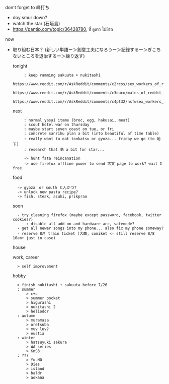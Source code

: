 don't forget to 峰打ち
- doy smur down?
- watch the star (石垣島)
- https://pantip.com/topic/36428780, ที่ ดูดาว ไม่มีรถ

now
- 取り組む日本？ (新しい単語ー＞創意工夫になろうー＞記録するー＞ぎこちないところを退治するー＞繰り返す)

		
	tonight
			
		   : keep ramming sakuuta + nukitashi
		   https://www.reddit.com/r/AskReddit/comments/c2rcss/sex_workers_of_reddit_who_was_the_grossest/
		   https://www.reddit.com/r/AskReddit/comments/c3ouco/males_of_reddit_when_was_the_absolute_worse_time/
		   https://www.reddit.com/r/AskReddit/comments/c4pt32/nsfwsex_workers_of_reddit_have_you_ever_become/
		
	next
	
		   : normal yasai itame (broc, egg, hakusai, meat)
		   : scout hotel war on thursday
		   : maybe start seven coast on tue, or fri
		   : concrete sanriku plan a bit (into beautiful af time table)
		   : really want to eat tonkatsu or gyoza... friday we go (to 地下)
		   : research that 島 a bit for star...

		   -> hunt fata reincanation
		   -> use firefox offline power to send 古文 page to work? wait I free
			
	food
		
		-> gyoza　or south とんかつ?
		-> unlock new pasta recipe?
		-> fish, steak, azuki, prikprao 
		
	soon
		
		- try cleaning firefox (maybe except password, facebook, twitter cookies?)
			: disable all add-on and hardware acc, safemode?
		- get all newer songs into my phone... also fix my phone someway?
		- reserve 8月 train ticket (大曲, comiket <- still reserve 8/8 10am+ just in case)
	house
	
	work, career
	
		> self improvement
		
	hobby
	
		> finish nukitashi + sakuuta before 7/26
		: summer
			> c+c
			> summer pocket
			> higurashi
			> nukitashi 2
			> heliodor
		: autumn
			> muramasa
			> oretsuba
			> muv luv?
			> eustia
		: winter
			> hatsuyuki sakura
			> WA series
			> KnS3
		: ???
			> Yu-NO
			> Dies
			> island
			> baldr
			> aokana

			
		
